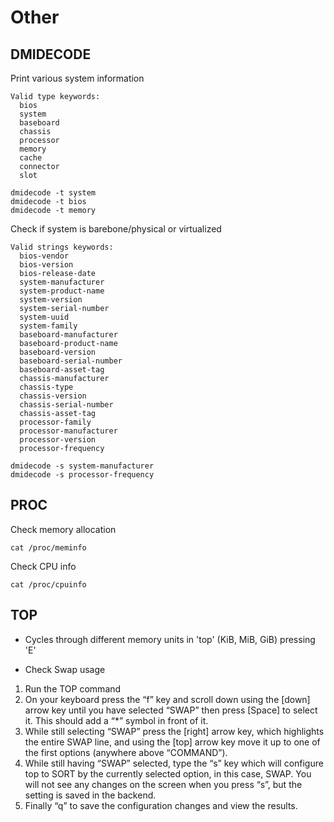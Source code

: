 # Other

## DMIDECODE
Print various system information
```
Valid type keywords:
  bios
  system
  baseboard
  chassis
  processor
  memory
  cache
  connector
  slot

dmidecode -t system
dmidecode -t bios
dmidecode -t memory
```
Check if system is barebone/physical or virtualized
```
Valid strings keywords:
  bios-vendor
  bios-version
  bios-release-date
  system-manufacturer
  system-product-name
  system-version
  system-serial-number
  system-uuid
  system-family
  baseboard-manufacturer
  baseboard-product-name
  baseboard-version
  baseboard-serial-number
  baseboard-asset-tag
  chassis-manufacturer
  chassis-type
  chassis-version
  chassis-serial-number
  chassis-asset-tag
  processor-family
  processor-manufacturer
  processor-version
  processor-frequency

dmidecode -s system-manufacturer
dmidecode -s processor-frequency
```

## PROC
Check memory allocation
```
cat /proc/meminfo
```
Check CPU info
```
cat /proc/cpuinfo
```

## TOP
* Cycles through different memory units in 'top' (KiB, MiB, GiB) pressing 'E'

* Check Swap usage 
1. Run the TOP command
2. On your keyboard press the “f” key and scroll down using the [down] arrow key until you have selected “SWAP” then press [Space] to select it. This should add a “*” symbol in front of it.
3. While still selecting “SWAP” press the [right] arrow key, which highlights the entire SWAP line, and using the [top] arrow key move it up to one of the first options (anywhere above “COMMAND”).
4. While still having “SWAP” selected, type the “s” key which will configure top to SORT by the currently selected option, in this case, SWAP. You will not see any changes on the screen when you press “s”, but the setting is saved in the backend.
5. Finally “q” to save the configuration changes and view the results.
